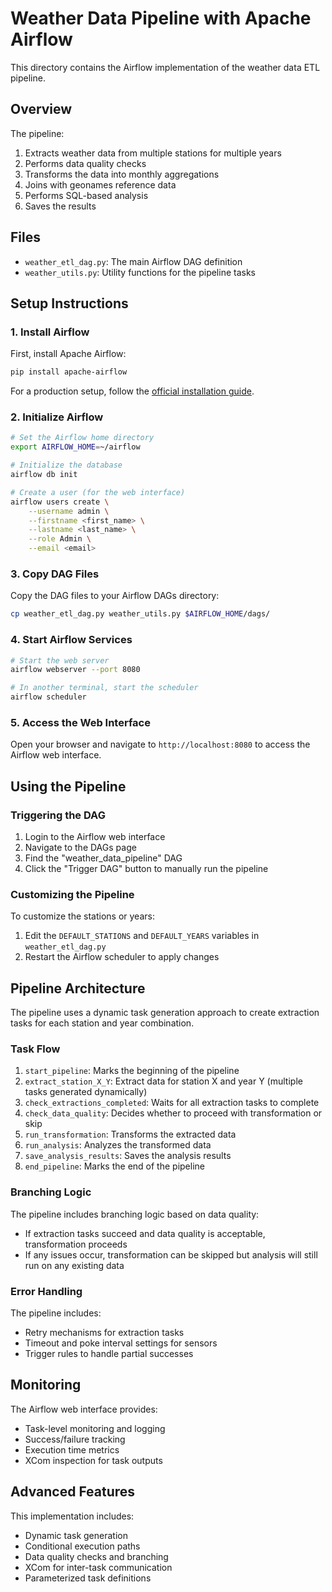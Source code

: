 # Weather Data Pipeline with Apache Airflow

This directory contains the Airflow implementation of the weather data ETL pipeline.

## Overview

The pipeline:
1. Extracts weather data from multiple stations for multiple years
2. Performs data quality checks
3. Transforms the data into monthly aggregations
4. Joins with geonames reference data
5. Performs SQL-based analysis
6. Saves the results

## Files

- `weather_etl_dag.py`: The main Airflow DAG definition
- `weather_utils.py`: Utility functions for the pipeline tasks

## Setup Instructions

### 1. Install Airflow

First, install Apache Airflow:

```bash
pip install apache-airflow
```

For a production setup, follow the [official installation guide](https://airflow.apache.org/docs/apache-airflow/stable/start/local.html).

### 2. Initialize Airflow

```bash
# Set the Airflow home directory
export AIRFLOW_HOME=~/airflow

# Initialize the database
airflow db init

# Create a user (for the web interface)
airflow users create \
    --username admin \
    --firstname <first_name> \
    --lastname <last_name> \
    --role Admin \
    --email <email>
```

### 3. Copy DAG Files

Copy the DAG files to your Airflow DAGs directory:

```bash
cp weather_etl_dag.py weather_utils.py $AIRFLOW_HOME/dags/
```

### 4. Start Airflow Services

```bash
# Start the web server
airflow webserver --port 8080

# In another terminal, start the scheduler
airflow scheduler
```

### 5. Access the Web Interface

Open your browser and navigate to `http://localhost:8080` to access the Airflow web interface.

## Using the Pipeline

### Triggering the DAG

1. Login to the Airflow web interface
2. Navigate to the DAGs page
3. Find the "weather_data_pipeline" DAG
4. Click the "Trigger DAG" button to manually run the pipeline

### Customizing the Pipeline

To customize the stations or years:

1. Edit the `DEFAULT_STATIONS` and `DEFAULT_YEARS` variables in `weather_etl_dag.py`
2. Restart the Airflow scheduler to apply changes

## Pipeline Architecture

The pipeline uses a dynamic task generation approach to create extraction tasks for each station and year combination.

### Task Flow

1. `start_pipeline`: Marks the beginning of the pipeline
2. `extract_station_X_Y`: Extract data for station X and year Y (multiple tasks generated dynamically)
3. `check_extractions_completed`: Waits for all extraction tasks to complete
4. `check_data_quality`: Decides whether to proceed with transformation or skip
5. `run_transformation`: Transforms the extracted data
6. `run_analysis`: Analyzes the transformed data
7. `save_analysis_results`: Saves the analysis results
8. `end_pipeline`: Marks the end of the pipeline

### Branching Logic

The pipeline includes branching logic based on data quality:
- If extraction tasks succeed and data quality is acceptable, transformation proceeds
- If any issues occur, transformation can be skipped but analysis will still run on any existing data

### Error Handling

The pipeline includes:
- Retry mechanisms for extraction tasks
- Timeout and poke interval settings for sensors
- Trigger rules to handle partial successes

## Monitoring

The Airflow web interface provides:
- Task-level monitoring and logging
- Success/failure tracking
- Execution time metrics
- XCom inspection for task outputs

## Advanced Features

This implementation includes:
- Dynamic task generation
- Conditional execution paths
- Data quality checks and branching
- XCom for inter-task communication
- Parameterized task definitions 